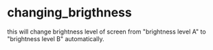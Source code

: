 # changing_brigthness
this will change brightness level of screen from "brightness level A" to "brightness level B" automatically.
